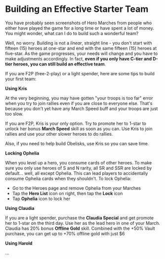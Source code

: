 # Building an Effective Starter Team

You have probably seen screenshots of Hero Marches from people who either have played the game for a long time or have spent a lot of money. You might wonder, what can I do to build such a wonderful team?

Well, no worry. Building is not a *linear*, straight line - you don't start with fifteen (15) heroes at one-star and end with the same fifteen (15) heroes at five-star. As the game progresses, your needs will change and you have to make adjustments accordingly. In fact, __even if you only have C-tier and D-tier heroes, you can still build an effective team__.

If you are F2P (free-2-play) or a light spender, here are some tips to build your first team:

**Using Kris**

At the very beginning, you may have gotten "your troops is too far" error when you try to join rallies even if you are close to everyone else. That's because you don't yet have any March Speed buff and your troops are just too slow.

If you are F2P, Kris is your only option. Try to promote her to 1-star to unlock her bonus **March Speed** skill as soon as you can. Use Kris to join rallies and use your other slower heroes to do rallies.

Also, if you need to help build Obelisks, use Kris so you can save time.

**Locking Ophelia**

When you level up a hero, you consume cards of other heroes. To make sure you only use heroes of S and N rarity, all SR and SSR are locked by default... well, all except Ophelia. This can lead players to accidentally consume Ophelia cards when they shouldn't. To lock Ophelia:

- Go to the Heroes page and remove Ophelia from your Marches
- Tap the __Hero List__ icon on right, then tap the __Lock__ icon
- Tap __Ophelia__ icon to lock her

**Using Claudia**

If you are a light spender, purchase the __Claudia Special__ and get promote her to 1-star on the third day. Use her as the lead hero in one of your March. Claudia has 20% bonus **Offline Gold** skill. Combined with the +50% Vault purchase, you can get up to +70% offline gold with just $6

**Using Harold**

...


